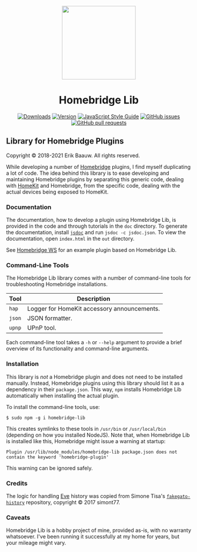 <p align="center">
  <img src="homebridge-lib.png" height="200px">  
</p>
<span align="center">

# Homebridge Lib
[![Downloads](https://img.shields.io/npm/dt/homebridge-lib.svg)](https://www.npmjs.com/package/homebridge-lib)
[![Version](https://img.shields.io/npm/v/homebridge-lib.svg)](https://www.npmjs.com/package/homebridge-lib)
[![JavaScript Style Guide](https://img.shields.io/badge/code_style-standard-brightgreen.svg)](https://standardjs.com)
[![GitHub issues](https://img.shields.io/github/issues/ebaauw/homebridge-lib)](https://github.com/ebaauw/homebridge-lib/issues)
[![GitHub pull requests](https://img.shields.io/github/issues-pr/ebaauw/homebridge-lib)](https://github.com/ebaauw/homebridge-lib/pulls)

</span>

## Library for Homebridge Plugins
Copyright © 2018-2021 Erik Baauw. All rights reserved.

While developing a number of [Homebridge](https://github.com/homebridge/homebridge) plugins, I find myself duplicating a lot of code.
The idea behind this library is to ease developing and maintaining Homebridge plugins by separating this generic code, dealing with [HomeKit](http://www.apple.com/ios/home/) and Homebridge, from the specific code, dealing with the actual devices being exposed to HomeKit.

### Documentation
The documentation, how to develop a plugin using Homebridge Lib, is provided in the code and through tutorials in the `doc` directory.
To generate the documentation, install [`jsdoc`](https://github.com/jsdoc3/jsdoc) and run `jsdoc -c jsdoc.json`.
To view the documentation, open `index.html` in the `out` directory.  

See [Homebridge WS](https://github.com/ebaauw/homebridge-ws) for an example plugin based on Homebridge Lib.

### Command-Line Tools
The Homebridge Lib library comes with a number of command-line tools for troubleshooting Homebridge installations.

Tool    | Description
------- | -----------
`hap`   | Logger for HomeKit accessory announcements.
`json`  | JSON formatter.
`upnp`  | UPnP tool.

Each command-line tool takes a `-h` or `--help` argument to provide a brief overview of its functionality and command-line arguments.

### Installation
This library is _not_ a Homebridge plugin and does not need to be installed manually.
Instead, Homebridge plugins using this library should list it as a dependency in their `package.json`.
This way, `npm` installs Homebridge Lib automatically when installing the actual plugin.

To install the command-line tools, use:
```
$ sudo npm -g i homebridge-lib
```
This creates symlinks to these tools in `/usr/bin` or `/usr/local/bin` (depending on how you installed NodeJS).
Note that, when Homebridge Lib is installed like this, Homebridge might issue a warning at startup:
```
Plugin /usr/lib/node_modules/homebridge-lib package.json does not contain the keyword 'homebridge-plugin'
```
This warning can be ignored safely.

### Credits
The logic for handling [Eve](https://www.evehome.com/en/eve-app) history was copied from Simone Tisa's [`fakegato-history`](https://github.com/simont77/fakegato-history) repository, copyright © 2017 simont77.

### Caveats
Homebridge Lib is a hobby project of mine, provided as-is, with no warranty whatsoever.  I've been running it successfully at my home for years, but your mileage might vary.
